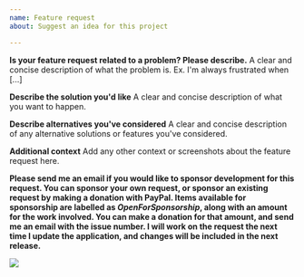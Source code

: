 ```yaml
---
name: Feature request
about: Suggest an idea for this project

---
```


**Is your feature request related to a problem? Please describe.**
A clear and concise description of what the problem is. Ex. I'm always frustrated when [...]

**Describe the solution you'd like**
A clear and concise description of what you want to happen.

**Describe alternatives you've considered**
A clear and concise description of any alternative solutions or features you've considered.

**Additional context**
Add any other context or screenshots about the feature request here.

**Please send me an email if you would like to sponsor development for this request. You can sponsor your own request, or sponsor an existing request by making a donation with PayPal. Items available for sponsorship are labelled as *OpenForSponsorship*, along with an amount for the work involved. You can make a donation for that amount, and send me an email with the issue number. I will work on the request the next time I update the application, and changes will be included in the next release.**

[![](https://www.paypalobjects.com/webstatic/en_US/i/buttons/cc-badges-ppmcvdam.png)](https://www.paypal.com/cgi-bin/webscr?business=teejeetech@gmail.com&cmd=_xclick&currency_code=USD&item_name=Polo%20Sponsor)
